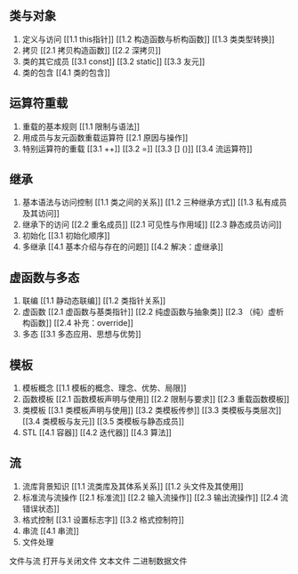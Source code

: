 ## 类与对象

 1. 定义与访问
	[[1.1 this指针]]
	[[1.2 构造函数与析构函数]]
	[[1.3 类类型转换]] 
 2. 拷贝
	[[2.1 拷贝构造函数]]
	[[2.2 深拷贝]]
 3. 类的其它成员
	[[3.1 const]]
	[[3.2 static]]
	[[3.3 友元]]
 4. 类的包含
	[[4.1 类的包含]]
## 运算符重载
1. 重载的基本规则
	[[1.1 限制与语法]]
2. 用成员与友元函数重载运算符
	[[2.1 原因与操作]]
3. 特别运算符的重载
	[[3.1 ++]]
	[[3.2 =]]
	[[3.3 [] ()]]
	[[3.4 流运算符]]
## 继承
1. 基本语法与访问控制
	[[1.1 类之间的关系]]
	[[1.2 三种继承方式]]
	[[1.3 私有成员及其访问]]
2. 继承下的访问
	[[2.2 重名成员]]
	[[2.1 可见性与作用域]]
	[[2.3 静态成员访问]]
3. 初始化
	[[3.1 初始化顺序]]
4. 多继承
	[[4.1 基本介绍与存在的问题]]
	[[4.2 解决：虚继承]]
## 虚函数与多态
1. 联编
	 [[1.1 静动态联编]]
	[[1.2 类指针关系]]
2. 虚函数
	[[2.1 虚函数与基类指针]]
	[[2.2 纯虚函数与抽象类]]
	[[2.3 （纯）虚析构函数]]
	[[2.4 补充：override]]
3. 多态
	[[3.1 多态应用、思想与优势]]
## 模板
1. 模板概念
	[[1.1 模板的概念、理念、优势、局限]]
2. 函数模板
	[[2.1 函数模板声明与使用]]
	[[2.2 限制与要求]]
	[[2.3 重载函数模板]]
3. 类模板
	[[3.1 类模板声明与使用]]
	[[3.2 类模板传参]]
	[[3.3 类模板与类层次]]
	[[3.4 类模板与友元]]
	[[3.5 类模板与静态成员]]
4. STL
	[[4.1 容器]]
	[[4.2 迭代器]]
	[[4.3 算法]]
## 流
1. 流库背景知识
	[[1.1 流类库及其体系关系]]
	[[1.2 头文件及其使用]]
2. 标准流与流操作
	[[2.1 标准流]]
	[[2.2 输入流操作]]
	[[2.3 输出流操作]]
	[[2.4 流错误状态]]
3. 格式控制
	[[3.1 设置标志字]]
	[[3.2 格式控制符]]
4. 串流
	[[4.1 串流]]
5. 文件处理
	
文件与流
打开与关闭文件
文本文件
二进制数据文件
